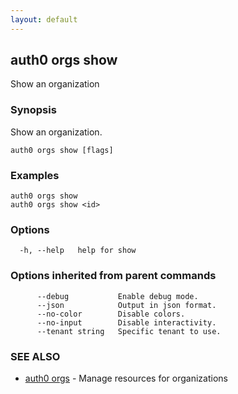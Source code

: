 ```yaml
---
layout: default
---
```

## auth0 orgs show

Show an organization

### Synopsis

Show an organization.

```
auth0 orgs show [flags]
```

### Examples

```
auth0 orgs show
auth0 orgs show <id>
```

### Options

```
  -h, --help   help for show
```

### Options inherited from parent commands

```
      --debug           Enable debug mode.
      --json            Output in json format.
      --no-color        Disable colors.
      --no-input        Disable interactivity.
      --tenant string   Specific tenant to use.
```

### SEE ALSO

* [auth0 orgs](auth0_orgs.md)	 - Manage resources for organizations

